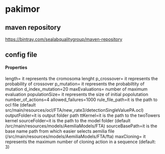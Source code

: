 # pakimor

## maven repository
https://bintray.com/sealabqualitygroup/maven-repository

## config file

#### Properties
length= it represents the cromosoma lenght
p_crossover= it represents the probability of crossover
p_mutation= it represents the probabiltity of mutation
d_index_mutation=20
maxEvaluations= number of maximum evaluation
populationSize= it represents the size of initial popolutation
number_of_actions=4
allowed_failures=1000
rule_file_path=it is the path to ocl file (default src/main/resources/ocl/FTA/new_rate3/detectionSingleValuePA.ocl)
outputFolder=it is output folder path
ttKernel=it is the path to the twoTowers kernel
sourceFolder=it is the path to the model folder (default /src/main/resources/models/AemiliaModels/FTA)
sourceBasePath=it is the base name path from which easier selects aemilia file (/src/main/resources/models/AemiliaModels/FTA/fta)
maxCloning= it represents the maximum number of cloning action in a sequence (default: 3)
